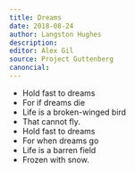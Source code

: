 ```yaml
---
title: Dreams
date: 2018-08-24
author: Langston Hughes
description: 
editor: Alex Gil
source: Project Guttenberg
canoncial: 
---
```


- Hold fast to dreams
- For if dreams die
- Life is a broken-winged bird
- That cannot fly.
- Hold fast to dreams
- For when dreams go
- Life is a barren field
- Frozen with snow.
